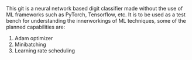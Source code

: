 This git is a neural network based digit classifier made without the use of ML frameworks such as PyTorch, Tensorflow, etc.
It is to be used as a test bench for understanding the innerworkings of ML techniques, some of the planned capabilities are: 
  1. Adam optimizer
  2. Minibatching
  3. Learning rate scheduling
